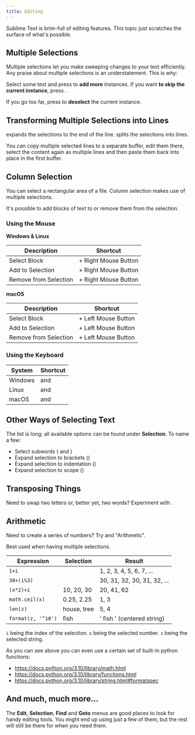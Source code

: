 ```yaml
---
title: Editing
---
```


Sublime Text is brim-full of editing features. This topic just
scratches the surface of what's possible.

## Multiple Selections

Multiple selections let you make sweeping changes to your text efficiently.
Any praise about multiple selections is an understatement. This is why:

Select some text and press <Key k="ctrl+D" /> to **add more** instances. If
you want **to skip the current instance**, press <Key k="ctrl+k, ctrl+d" />.

If you go too far, press <Key k="ctrl+U" /> to **deselect** the current instance.


## Transforming Multiple Selections into Lines

<Key k="ctrl+l" /> expands the selections to the end of the line.
<Key k="ctrl+shift+l" /> splits the selections into lines.

You can copy multiple selected lines to a separate buffer, edit them there,
select the content again as multiple lines and then paste them back into
place in the first buffer.


## Column Selection

You can select a rectangular area of a file. Column selection makes use of
multiple selections.

It's possible to add blocks of text to or remove them from the selection.

### Using the Mouse

**Windows & Linux**

| Description           | Shortcut                                    |
| --------------------- | ------------------------------------------- |
| Select Block          | <Key k="shift" /> + Right Mouse Button      |
| Add to Selection      | <Key k="ctrl+shift" /> + Right Mouse Button |
| Remove from Selection | <Key k="alt+shift" /> + Right Mouse Button  |

**macOS**

| Description           | Shortcut                                             |
| --------------------- | ---------------------------------------------------- |
| Select Block          | <Key k="option" /> + Left Mouse Button               |
| Add to Selection      | <Key k="option+command" /> + Left Mouse Button       |
| Remove from Selection | <Key k="option+shift+command" /> + Left Mouse Button |


### Using the Keyboard


| System  | Shortcut                                                  |
| ------- | --------------------------------------------------------- |
| Windows | <Key k="ctrl+alt+up" /> and <Key k="ctrl+alt+down" />     |
| Linux   | <Key k="alt+shift+up" /> and <Key k="alt+shift+down" />   |
| macOS   | <Key k="ctrl+shift+up" /> and <Key k="ctrl+shift+down" /> |


## Other Ways of Selecting Text

The list is long; all available options can be found under **Selection**. To
name a few:

* Select subwords (<Key k="alt+shift+left" /> and <Key k="alt+shift+right" />)
* Expand selection to brackets (<Key k="ctrl+shift+m" />)
* Expand selection to indentation (<Key k="ctrl+shift+j" />)
* Expand selection to scope (<Key k="ctrl+shift+space" />)


## Transposing Things

Need to swap two letters or, better yet, two words? Experiment with
<Key k="ctrl+t" />.

## Arithmetic

Need to create a series of numbers? Try <Key k="ctrl+shift+p" /> and "Arithmetic".

Best used when having multiple selections.

| Expression         | Selection   | Result                         |
| ------------------ | ----------- | ------------------------------ |
| `1+i`              |             | 1, 2, 3, 4, 5, 6, 7, ...       |
| `30+(i%3)`         |             | 30, 31, 32, 30, 31, 32, ...    |
| `(x*2)+i`          | 10, 20, 30  | 20, 41, 62                     |
| `math.ceil(x)`     | 0.25, 2.25  | 1, 3                           |
| `len(z)`           | house, tree | 5, 4                           |
| `format(z, '^10')` | fish        | '   fish   ' (centered string) |

`i` being the index of the selection. `x` being the selected number. `z` being the selected string.

As you can see above you can even use a certain set of built-in python functions:

* https://docs.python.org/3.10/library/math.html
* https://docs.python.org/3.10/library/functions.html
* https://docs.python.org/3.10/library/string.html#formatspec

## And much, much more...

The **Edit**, **Selection**, **Find** and **Goto** menus are good places to
look for handy editing tools. You might end up using just a few of them,
but the rest will still be there for when you need them.

